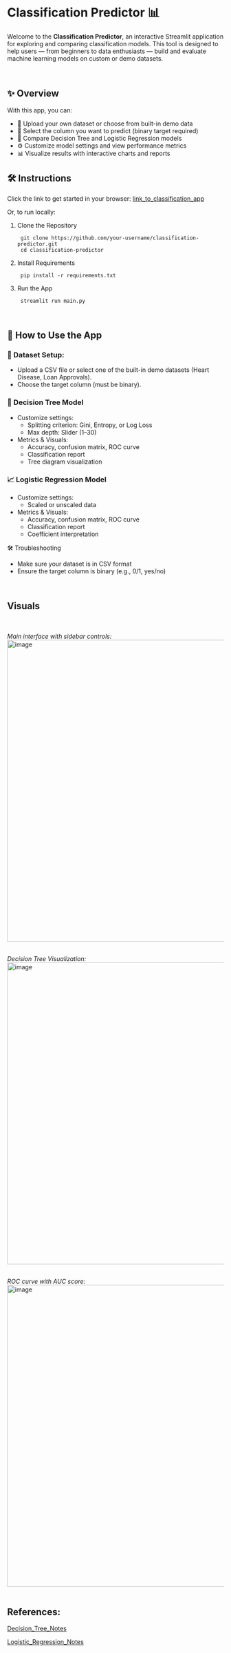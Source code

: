 # Classification Predictor 📊

Welcome to the **Classification Predictor**, an interactive Streamlit application for exploring and comparing classification models. This tool is designed to help users — from beginners to data enthusiasts — build and evaluate machine learning models on custom or demo datasets.

<br>

## ✨ Overview
With this app, you can:
- 📁 Upload your own dataset or choose from built-in demo data
- 🎯 Select the column you want to predict (binary target required)
- 🧠 Compare Decision Tree and Logistic Regression models
- ⚙️ Customize model settings and view performance metrics
- 📊 Visualize results with interactive charts and reports

## 🛠️ Instructions 
Click the link to get started in your browser:
[link_to_classification_app](https://steadman-data-science-portfolio-9hqd4epyr8xgguu8xhii5s.streamlit.app/)

Or, to run locally: 
1. Clone the Repository

        git clone https://github.com/your-username/classification-predictor.git
        cd classification-predictor 
3. Install Requirements

        pip install -r requirements.txt
4. Run the App

        streamlit run main.py
<br>


## 🧠 How to Use the App

### 📁 Dataset Setup:
- Upload a CSV file or select one of the built-in demo datasets (Heart Disease, Loan Approvals).
- Choose the target column (must be binary).

### 🌳 Decision Tree Model
- Customize settings:
    - Splitting criterion: Gini, Entropy, or Log Loss
    - Max depth: Slider (1–30)
- Metrics & Visuals:
    - Accuracy, confusion matrix, ROC curve
    - Classification report
    - Tree diagram visualization
### 📈 Logistic Regression Model
- Customize settings:
    -  Scaled or unscaled data
- Metrics & Visuals:
    - Accuracy, confusion matrix, ROC curve
    - Classification report
    - Coefficient interpretation

🛠 Troubleshooting
- Make sure your dataset is in CSV format
- Ensure the target column is binary (e.g., 0/1, yes/no)

<br>

## Visuals
<br>

*Main interface with sidebar controls:*
<br>
<img src="https://github.com/user-attachments/assets/5cbd5327-43c8-4a62-b3ab-b33731f56aab" alt="image" width="700" />
<br><br>

*Decision Tree Visualization:*
<br>
<img src="https://github.com/user-attachments/assets/96efdfbb-6aa3-405c-bc9c-3608d7ce6aec" alt="image" width="700" />
<br><br>

*ROC curve with AUC score:*
<br>
<img src="https://github.com/user-attachments/assets/8727378c-d731-4b10-9ab2-846731f5e1dd" alt="image" width="700" />
<br><br>

## References:
[Decision_Tree_Notes](https://github.com/wsteadman/Steadman-Data-Science-Portfolio/blob/main/Notes/Week%2010/IDS_Week_10_1_(3_25)_FINAL.ipynb)

[Logistic_Regression_Notes](https://github.com/wsteadman/Steadman-Data-Science-Portfolio/blob/main/Notes/Week%209/IDS_Week_9_1_(3_18)_FINAL-1.ipynb)
